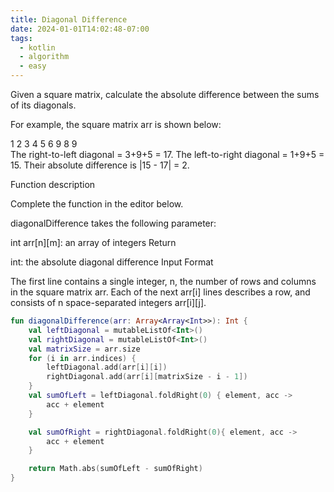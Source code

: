 ```yaml
---
title: Diagonal Difference
date: 2024-01-01T14:02:48-07:00
tags:
  - kotlin
  - algorithm
  - easy
---
```

Given a square matrix, calculate the absolute difference between the sums of its diagonals.

For example, the square matrix arr is shown below:

1 2 3
4 5 6
9 8 9  
The right-to-left diagonal = 3+9+5 = 17. The left-to-right diagonal = 1+9+5 = 15. Their absolute difference is |15 - 17| = 2.

Function description

Complete the  function in the editor below.

diagonalDifference takes the following parameter:

int arr[n][m]: an array of integers
Return

int: the absolute diagonal difference
Input Format

The first line contains a single integer, n, the number of rows and columns in the square matrix arr.
Each of the next arr[i] lines describes a row, and consists of n space-separated integers arr[i][j].

```kotlin
fun diagonalDifference(arr: Array<Array<Int>>): Int {
    val leftDiagonal = mutableListOf<Int>()
    val rightDiagonal = mutableListOf<Int>()
    val matrixSize = arr.size
    for (i in arr.indices) {
        leftDiagonal.add(arr[i][i])
        rightDiagonal.add(arr[i][matrixSize - i - 1])
    }
    val sumOfLeft = leftDiagonal.foldRight(0) { element, acc ->
        acc + element
    }

    val sumOfRight = rightDiagonal.foldRight(0){ element, acc ->
        acc + element
    }

    return Math.abs(sumOfLeft - sumOfRight)
}
```
